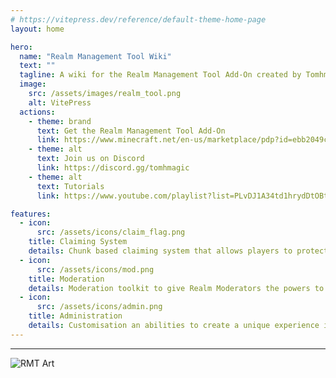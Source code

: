 ```yaml
---
# https://vitepress.dev/reference/default-theme-home-page
layout: home

hero:
  name: "Realm Management Tool Wiki"
  text: ""
  tagline: A wiki for the Realm Management Tool Add-On created by Tomhmagic Creations
  image:
    src: /assets/images/realm_tool.png
    alt: VitePress
  actions:
    - theme: brand
      text: Get the Realm Management Tool Add-On
      link: https://www.minecraft.net/en-us/marketplace/pdp?id=ebb2049c-4662-4caa-82b9-e98932b393da
    - theme: alt
      text: Join us on Discord
      link: https://discord.gg/tomhmagic
    - theme: alt
      text: Tutorials
      link: https://www.youtube.com/playlist?list=PLvDJ1A34td1hrydDtOBtkqe4xYaP3m7nB

features:
  - icon:
      src: /assets/icons/claim_flag.png
    title: Claiming System
    details: Chunk based claiming system that allows players to protect areas in all Dimensions. Includes custom permissions, options and subclaiming.
  - icon:
      src: /assets/icons/mod.png
    title: Moderation
    details: Moderation toolkit to give Realm Moderators the powers to moderate, investigate and manage players.
  - icon:
      src: /assets/icons/admin.png
    title: Administration
    details: Customisation an abilities to create a unique experience in every Realm.
---
```


---
<img title="RMT Art" alt="RMT Art" src="/assets/images/MarketingKeyArt.png">
